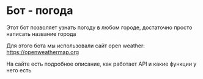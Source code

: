 # Бот - погода

Этот бот позволяет узнать погоду в любом городе, достаточно просто написать название города 

Для этого бота мы использовали сайт open weather: https://openweathermap.org

На сайте есть подробное описание, как работает API и какие функции у него есть
